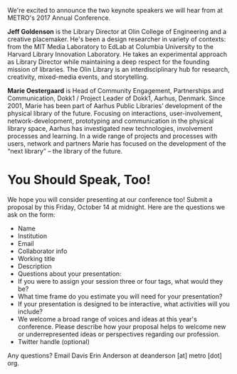We're excited to announce the two keynote speakers we will hear from at METRO's 2017 Annual Conference.

**Jeff Goldenson** is the Library Director at Olin College of Engineering and a creative placemaker. He's been a design researcher in variety of contexts: from the MIT Media Laboratory to EdLab at Columbia University to the Harvard Library Innovation Laboratory. He takes an experimental approach as Library Director while maintaining a deep respect for the founding mission of libraries. The Olin Library is an interdisciplinary hub for research, creativity, mixed-media events, and storytelling.

**Marie Oestergaard** is Head of Community Engagement, Partnerships and Communication, Dokk1 / Project Leader of Dokk1, Aarhus, Denmark.
Since 2001, Marie has been part of Aarhus Public Libraries’ development of the physical library of the future. Focusing on interactions, user-involvement, network-development, prototyping and communication in the physical library space, Aarhus has investigated new technologies, involvement processes and learning. In a wide range of projects and processes with users, network and partners Marie has focused on the development of the “next library” – the library of the future.

# You Should Speak, Too!

We hope you will consider presenting at our conference too! Submit a proposal by this Friday, October 14 at midnight. Here are the questions we ask on the form:

* Name
* Institution
* Email
* Collaborator info
* Working title
* Description
* Questions about your presentation:
 * If you were to assign your session three or four tags, what would they be?
 * What time frame do you estimate you will need for your presentation?
 * If your presentation is designed to be interactive, what activities will you include?
 * We welcome a broad range of voices and ideas at this year's conference. Please describe how your proposal helps to welcome new or underrepresented ideas or perspectives regarding our profession.
* Twitter handle (optional)

Any questions? Email Davis Erin Anderson at deanderson [at] metro [dot] org.

